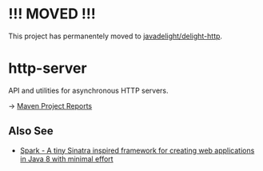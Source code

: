 # !!! MOVED !!!

This project has permanentely moved to [javadelight/delight-http](https://github.com/javadelight/delight-http).

http-server
===========

API and utilities for asynchronous HTTP servers.

-> [Maven Project Reports](http://modules.appjangle.com/http-server/latest/project-reports.html)

## Also See

- [Spark - A tiny Sinatra inspired framework for creating web applications in Java 8 with minimal effort](http://www.sparkjava.com/)
